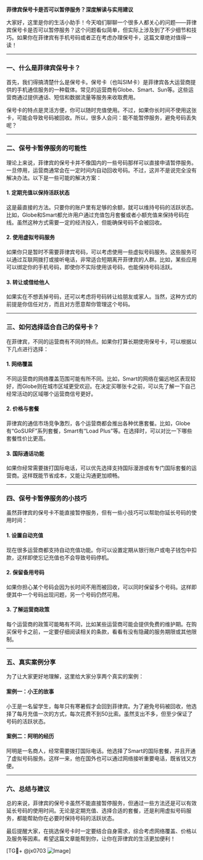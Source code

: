 **菲律宾保号卡是否可以暂停服务？深度解读与实用建议**

大家好，这里是你的生活小助手！今天咱们聊聊一个很多人都关心的问题——菲律宾保号卡是否可以暂停服务？这个问题看似简单，但实际上涉及到了不少细节和技巧。如果你在菲律宾有手机号码或者正在考虑办理保号卡，这篇文章绝对值得一读！

---

### **一、什么是菲律宾保号卡？**
首先，我们得搞清楚什么是保号卡。保号卡（也叫SIM卡）是菲律宾各大运营商提供的手机通信服务的一种载体。常见的运营商有Globe、Smart、Sun等。这些运营商通过提供通话、短信和数据流量等服务来收取费用。

保号卡的特点是灵活方便，你可以随时充值使用。不过，如果你长时间不使用这张卡，可能会导致号码被回收。所以，很多人会问：能不能暂停服务，避免号码丢失呢？

---

### **二、保号卡暂停服务的可能性**
理论上来说，菲律宾的保号卡并不像国内的一些号码那样可以直接申请暂停服务。一旦停用，运营商通常会在一定时间内自动回收号码。不过，这并不是说完全没有解决办法。以下是一些可能的解决方案：

#### **1. 定期充值以保持活跃状态**
这是最直接的方法。只要你的账户里有足够的余额，就可以维持号码的活跃状态。比如，Globe和Smart都允许用户通过充值包月套餐或者小额充值来保持号码在线。虽然这种方式需要一定的经济投入，但能确保号码不会被回收。

#### **2. 使用虚拟号码服务**
如果你只是暂时不需要菲律宾号码，可以考虑使用一些虚拟号码服务。这些服务可以通过互联网拨打或接听电话，非常适合短期离开菲律宾的人群。比如，某些应用可以绑定你的手机号码，即使你不实际使用该号码，也能保持号码活跃。

#### **3. 转让或借给他人**
如果实在不想丢掉号码，还可以考虑将号码转让给朋友或家人。当然，这种方式的前提是你信任对方，而且对方愿意帮你管理这个号码。

---

### **三、如何选择适合自己的保号卡？**
在菲律宾，不同的运营商有不同的特点。如果你打算长期使用保号卡，可以根据以下几点进行选择：

#### **1. 网络覆盖**
不同运营商的网络覆盖范围可能有所不同。比如，Smart的网络在偏远地区表现较好，而Globe则在城市区域更受欢迎。在决定买哪张卡之前，可以先了解一下自己经常活动的区域哪个运营商信号更好。

#### **2. 价格与套餐**
菲律宾的通信市场竞争激烈，各个运营商都会推出各种优惠套餐。比如，Globe有“GoSURF”系列套餐，Smart有“Load Plus”等。在选择时，可以对比一下哪些套餐性价比更高。

#### **3. 国际通话功能**
如果你经常需要拨打国际电话，可以优先选择支持国际漫游或有专门国际套餐的运营商。这样既能节省成本，又能让沟通更加顺畅。

---

### **四、保号卡暂停服务的小技巧**
虽然菲律宾的保号卡不能直接暂停服务，但有一些小技巧可以帮助你延长号码的使用时间：

#### **1. 设置自动充值**
现在很多运营商都支持自动充值功能。你可以设置定期从银行账户或电子钱包中扣款，这样即使忘记充值也不会导致号码停机。

#### **2. 保留备用号码**
如果你担心某个号码会因为长时间不用而被回收，可以同时保留多个号码。这样即便其中一个号码出现问题，另一个号码仍然可用。

#### **3. 了解运营商政策**
每个运营商的政策可能略有不同，比如某些运营商可能会提供免费的维护期。在购买保号卡之前，一定要仔细阅读相关的条款，看看有没有隐藏的服务期限或其他限制。

---

### **五、真实案例分享**
为了让大家更好地理解，这里给大家分享两个真实的案例：

#### **案例一：小王的故事**
小王是一名留学生，每年只有寒暑假才会回到菲律宾。为了避免号码被回收，他选择了每月充值一次的方式，每次花费不到50比索。虽然支出不多，但至少保证了号码的活跃状态。

#### **案例二：阿明的经历**
阿明是一名商人，经常需要拨打国际电话。他选择了Smart的国际套餐，并且开通了虚拟号码服务。这样一来，他在国外也可以通过网络接听重要电话，既省钱又方便。

---

### **六、总结与建议**
总的来说，菲律宾的保号卡虽然不能直接暂停服务，但通过一些方法还是可以有效延长号码的使用时间。无论是定期充值、选择合适的套餐，还是利用虚拟号码服务，都能帮助你在必要时保持号码的活跃状态。

最后提醒大家，在挑选保号卡时一定要结合自身需求，综合考虑网络覆盖、价格以及服务等因素。希望这篇文章能帮到你，让你在菲律宾的生活更加便利！

[TG💪+ @jx0703 ![Image](https://github.com/user-attachments/assets/dbca1d08-cadb-493c-b0ec-ad6f7a83f270)]
